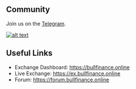 ## Community
Join us on the [Telegram](https://t.me/bullfinance_project).


[![alt text][1.2]][1]
<!-- icons without padding -->

[1.2]: http://i.imgur.com/wWzX9uB.png (twitter icon without padding)

[1]: http://www.twitter.com/bfinancetoken


## Useful Links

- Exchange Dashboard: https://bullfinance.online
- Live Exchange: https://ex.bullfinance.online
- Forum: https://forum.bullfinance.online
